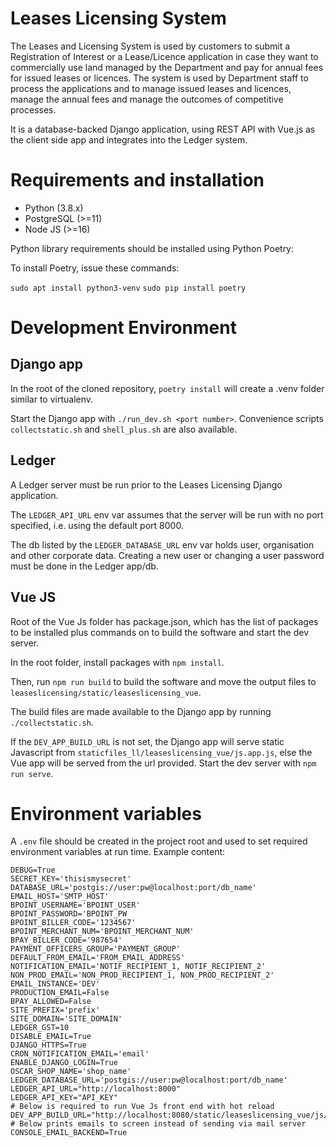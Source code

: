 # Leases Licensing System

The Leases and Licensing System is used by customers to submit a Registration of Interest or a Lease/Licence application in case they want to commercially use land managed by the Department and pay for annual fees for issued leases or licences. The system is used by Department staff to process the applications and to manage issued leases and licences, manage the annual fees and manage the outcomes of competitive processes.

It is a database-backed Django application, using REST API with Vue.js as the client side app and integrates into the Ledger system.

# Requirements and installation

- Python (3.8.x)
- PostgreSQL (>=11)
- Node JS (>=16)

Python library requirements should be installed using Python Poetry:

To install Poetry, issue these commands:

`sudo apt install python3-venv`
`sudo pip install poetry`

# Development Environment

## Django app
In the root of the cloned repository, `poetry install` will create a .venv folder similar to virtualenv.

Start the Django app with `./run_dev.sh <port number>`.  Convenience scripts `collectstatic.sh` and `shell_plus.sh` are also available.

## Ledger
A Ledger server must be run prior to the Leases Licensing Django application.

The `LEDGER_API_URL` env var assumes that the server will be run with no port specified, i.e. using the default port 8000.

The db listed by the `LEDGER_DATABASE_URL` env var holds user, organisation and other corporate data.
Creating a new user or changing a user password must be done in the Ledger app/db.

## Vue JS
Root of the Vue Js folder has package.json, which has the list of packages to be installed plus commands on to build the software and start the dev server.

In the root folder, install packages with `npm install`.

Then, run `npm run build` to build the software and move the output files to `leaseslicensing/static/leaseslicensing_vue`.

The build files are made available to the Django app by running `./collectstatic.sh`.

If the `DEV_APP_BUILD_URL` is not set, the Django app will serve static Javascript from `staticfiles_ll/leaseslicensing_vue/js.app.js`, 
else the Vue app will be served from the url provided.  Start the dev server with `npm run serve`.

# Environment variables

A `.env` file should be created in the project root and used to set
required environment variables at run time. Example content:

    DEBUG=True
    SECRET_KEY='thisismysecret'
    DATABASE_URL='postgis://user:pw@localhost:port/db_name'
    EMAIL_HOST='SMTP_HOST'
    BPOINT_USERNAME='BPOINT_USER'
    BPOINT_PASSWORD='BPOINT_PW
    BPOINT_BILLER_CODE='1234567'
    BPOINT_MERCHANT_NUM='BPOINT_MERCHANT_NUM'
    BPAY_BILLER_CODE='987654'
    PAYMENT_OFFICERS_GROUP='PAYMENT_GROUP'
    DEFAULT_FROM_EMAIL='FROM_EMAIL_ADDRESS'
    NOTIFICATION_EMAIL='NOTIF_RECIPIENT_1, NOTIF_RECIPIENT_2'
    NON_PROD_EMAIL='NON_PROD_RECIPIENT_1, NON_PROD_RECIPIENT_2'
    EMAIL_INSTANCE='DEV'
    PRODUCTION_EMAIL=False
    BPAY_ALLOWED=False
    SITE_PREFIX='prefix'
    SITE_DOMAIN='SITE_DOMAIN'
    LEDGER_GST=10
    DISABLE_EMAIL=True
    DJANGO_HTTPS=True
    CRON_NOTIFICATION_EMAIL='email'
    ENABLE_DJANGO_LOGIN=True
    OSCAR_SHOP_NAME='shop_name'
    LEDGER_DATABASE_URL='postgis://user:pw@localhost:port/db_name'
    LEDGER_API_URL="http://localhost:8000"
    LEDGER_API_KEY="API_KEY"
    # Below is required to run Vue Js front end with hot reload
    DEV_APP_BUILD_URL="http://localhost:8080/static/leaseslicensing_vue/js/app.js"
    # Below prints emails to screen instead of sending via mail server
    CONSOLE_EMAIL_BACKEND=True
